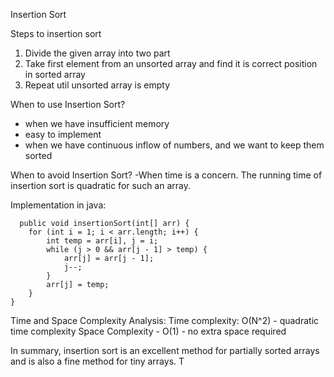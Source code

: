 Insertion Sort

Steps to insertion sort

1. Divide the given array into two part
2. Take first element from an unsorted array and find it is correct position in sorted array
3. Repeat util unsorted array is empty

When to use Insertion Sort?

- when we have insufficient memory
- easy to implement
- when we have continuous inflow of numbers, and we want to keep them sorted

When to avoid Insertion Sort?
-When time is a concern. The running time of insertion sort is quadratic for such an array.

Implementation in java:

      public void insertionSort(int[] arr) { 
        for (int i = 1; i < arr.length; i++) {
            int temp = arr[i], j = i;
            while (j > 0 && arr[j - 1] > temp) {
                arr[j] = arr[j - 1];
                j--;
            }
            arr[j] = temp;
        }
    }

Time and Space Complexity Analysis:
Time complexity: O(N^2) - quadratic time complexity
Space Complexity - O(1) - no extra space required

In summary, insertion sort is an excellent method for partially sorted arrays and is also
a fine method for tiny arrays. T
